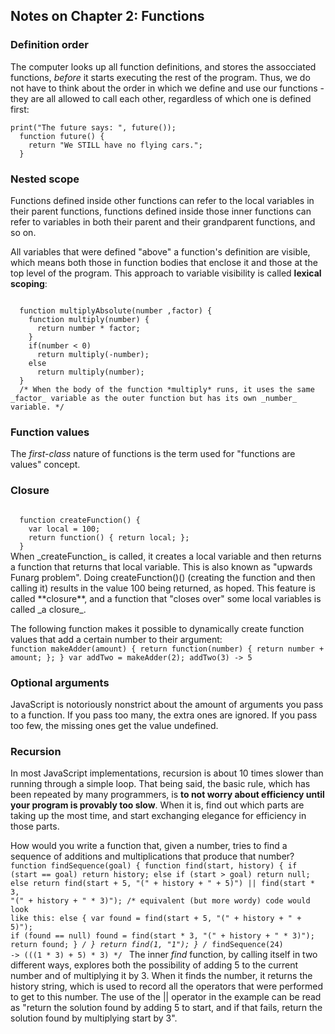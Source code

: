 ## Notes on Chapter 2: Functions

### Definition order

The computer looks up all function definitions, and stores the assocciated functions, _before_ it starts executing the rest of the program. Thus, we do not have to think about the order in which we define and use our functions - they are all allowed to call each other, regardless of which one is defined first:

    print("The future says: ", future());
      function future() {
        return "We STILL have no flying cars.";
      }

### Nested scope

Functions defined inside other functions can refer to the local variables in their parent functions, functions defined inside those inner functions can refer to variables in both their parent and their grandparent functions, and so on.

All variables that were defined "above" a function's definition are visible, which means both those in function bodies that enclose it and those at the top level of the program. This approach to variable visibility is called __lexical scoping__:

<code>
  function multiplyAbsolute(number ,factor) {
    function multiply(number) {
      return number * factor;
    }
    if(number < 0)
      return multiply(-number);
    else
      return multiply(number);
  }
  /* When the body of the function *multiply* runs, it uses the same _factor_ variable as the outer function but has its own _number_ variable. */
</code>

### Function values

The _first-class_ nature of functions is the term used for "functions are values" concept.

### Closure

<code>
  function createFunction() {    
    var local = 100;  
    return function() { return local; };
  }
</code>
When _createFunction_ is called, it creates a local variable and then returns a function that returns that local variable. This is also known as "upwards Funarg problem".
Doing createFunction()() (creating the function and then calling it) results in the value 100 being returned, as hoped.
This feature is called **closure**, and a function that "closes over" some local variables is called _a closure_.

The following function makes it possible to dynamically create function values that add a certain number to their argument:
<code>
  function makeAdder(amount) {
    return function(number) {
      return number + amount;
    };
  }
  var addTwo = makeAdder(2);
  addTwo(3) -> 5
</code>

### Optional arguments

JavaScript is notoriously nonstrict about the amount of arguments you pass to a function. If you pass too many, the extra ones are ignored. If you pass too few, the missing ones get the value undefined.

### Recursion

In most JavaScript implementations, recursion is about 10 times slower than running through a simple loop. That being said, the basic rule, which has been repeated by many programmers, is **to not worry about efficiency until your program is provably too slow**. When it is, find out which parts are taking up the most time, and start exchanging elegance for efficiency in those parts.

How would you write a function that, given a number, tries to find a sequence of additions and multiplications that produce that number?
<code>
  function findSequence(goal) {
    function find(start, history) {
      if (start == goal)
        return history;
      else if (start > goal)
        return null;
      else
        return find(start + 5, "(" + history + " + 5)") || find(start * 3, "(" + history + " * 3)");
      /*
        equivalent (but more wordy) code would look like this:
        else {
          var found = find(start + 5, "(" + history + " + 5)");
          if (found == null)
            found = find(start * 3, "(" + history + " * 3)");
          return found;
        }
      */
    }
    return find(1, "1");
  }
  /* findSequence(24) -> (((1 * 3) + 5) * 3) */
</code>
The inner _find_ function, by calling itself in two different ways, explores both the possibility of adding 5 to the current number and of multiplying it by 3. When it finds the number, it returns the history string, which is used to record all the operators that were performed to get to this number. The use of the || operator in the example can be read as "return the solution found by adding 5 to start, and if that fails, return the solution found by multiplying start by 3".
